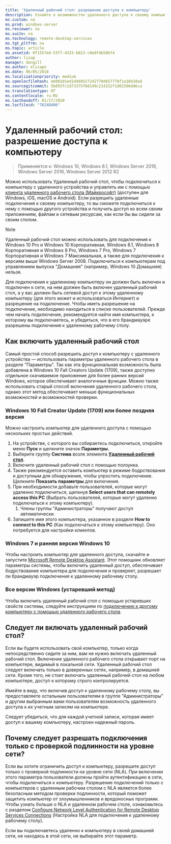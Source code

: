 ```yaml
---
title: 'Удаленный рабочий стол: разрешение доступа к компьютеру'
description: Узнайте о возможностях удаленного доступа к своему компьютеру.
ms.custom: na
ms.prod: windows-server
ms.reviewer: na
ms.suite: na
ms.technology: remote-desktop-services
ms.tgt_pltfrm: na
ms.topic: article
ms.assetid: 0f1557ed-53f7-4333-b023-c8e0f4b58bf4
author: lizap
manager: dongill
ms.author: elizapo
ms.date: 06/05/2018
ms.localizationpriority: medium
ms.openlocfilehash: de08101ed1d4d4527242778d657778f1a16b3dad
ms.sourcegitcommit: 5b055fc1d73375f68149c214152f1d63396dd6ca
ms.translationtype: HT
ms.contentlocale: ru-RU
ms.lasthandoff: 01/17/2020
ms.locfileid: "76248406"
---
```

# <a name="remote-desktop---allow-access-to-your-pc"></a>Удаленный рабочий стол: разрешение доступа к компьютеру

>Применяется к: Windows 10, Windows 8.1, Windows Server 2019, Windows Server 2016, Windows Server 2012 R2

Можно использовать Удаленный рабочий стол, чтобы подключиться к компьютеру с удаленного устройства и управлять им с помощью [клиента удаленного рабочего стола (Майкрософт)](remote-desktop-clients.md) (доступен для Windows, iOS, macOS и Android). Если разрешить удаленные подключения к своему компьютеру, то вы сможете подключиться к нему с помощью другого устройства и получить доступ ко всем своим приложениям, файлам и сетевым ресурсам, как если бы вы сидели за своим столом.  

> [!NOTE]
> Удаленный рабочий стол можно использовать для подключения к Windows 10 Pro и Windows 10 Корпоративная, Windows 8.1, Windows 8 Корпоративная и Windows 8 Pro, Windows 7 Pro, Windows 7 Корпоративная и Windows 7 Максимальная, а также для подключения к версиям выше Windows Server 2008. Подключиться к компьютерам под управлением выпуска "Домашняя" (например, Windows 10 Домашняя) нельзя. 

Для подключения к удаленному компьютеру он должен быть включен и подключен к сети, на нем должен быть включен удаленный рабочий стол, а у вас должен быть сетевой доступ к этому удаленному компьютеру (для этого может и использоваться Интернет) и разрешение на подключение. Чтобы иметь разрешение на подключение, необходимо находиться в списке пользователей. Прежде чем начать подключение, рекомендуется найти имя компьютера, к которому вы подключаетесь, и убедиться, что в его брандмауэре разрешены подключения к удаленному рабочему столу.

## <a name="how-to-enable-remote-desktop"></a>Как включить удаленный рабочий стол

Самый простой способ разрешить доступ к компьютеру с удаленного устройства — использовать параметры удаленного рабочего стола в разделе "Параметры". Так как эта функциональная возможность была добавлена в Windows 10 Fall Creators Update (1709), также доступно отдельное скачиваемое приложение для более ранних версий Windows, которое обеспечивает аналогичные функции. Можно также использовать старый способ включения удаленного рабочего стола, однако этот метод обеспечивает меньше функциональных возможностей и возможностей проверки.

### <a name="windows-10-fall-creator-update-1709-or-later"></a>Windows 10 Fall Creator Update (1709) или более поздняя версия

Можно настроить компьютер для удаленного доступа с помощью нескольких простых действий.
1. На устройстве, с которого вы собираетесь подключиться, откройте меню **Пуск** и щелкните значок **Параметры**.
2. Выберите группу **Система** возле элемента [**Удаленный рабочий стол**](ms-settings:remotedesktop).
3. Включите удаленный рабочий стол с помощью ползунка.
4. Также рекомендуется оставить компьютер в режиме бодрствования и доступным для обнаружения, чтобы упростить подключение. Щелкните **Показать параметры** для включения.
5. При необходимости добавьте пользователей, которые могут удаленно подключиться, щелкнув **Select users that can remotely access this PC** (Выбрать пользователей, которые могут удаленно подключаться к этому компьютеру).
   1. Члены группы "Администраторы" получают доступ автоматически.
6. Запишите имя этого компьютера, указанное в разделе **How to connect to this PC** (Как подключаться к этому компьютеру). Оно потребуется для настройки клиентов.

### <a name="windows-7-and-early-version-of-windows-10"></a>Windows 7 и ранняя версия Windows 10

Чтобы настроить компьютер для удаленного доступа, скачайте и запустите [Microsoft Remote Desktop Assistant](https://www.microsoft.com/download/details.aspx?id=50042). Этот помощник обновляет параметры системы, чтобы включить удаленный доступ, обеспечивает бодрствование компьютера для подключения и проверяет, разрешает ли брандмауэр подключения к удаленному рабочему столу. 

### <a name="all-versions-of-windows-legacy-method"></a>Все версии Windows (устаревший метод)

Чтобы включить удаленный рабочий стол с помощью устаревших свойств системы, следуйте инструкциям по [подключению к другому компьютеру с помощью удаленного рабочего стола](https://windows.microsoft.com/windows/remote-desktop-connection-faq).

## <a name="should-i-enable-remote-desktop"></a>Следует ли включать удаленный рабочий стол?

Если вы будете использовать свой компьютер, только когда непосредственно сидите за ним, вам не нужно включать удаленный рабочий стол. Включение удаленного рабочего стола открывает порт на компьютере, видимый в локальной сети. Удаленный рабочий стол следует включать только в доверенных сетях, например, в домашней сети. Кроме того, не стоит включать удаленный рабочий стол на любом компьютере, доступ к которому строго контролируется.

Имейте в виду, что включив доступ к удаленному рабочему столу, вы предоставляете остальным пользователям в группе "Администраторы" и другим выбранным вами пользователям возможность удаленного доступа к их учетным записям на компьютере.

Следует убедиться, что для каждой учетной записи, которая имеет доступ к вашему компьютеру, настроен надежный пароль.

## <a name="why-allow-connections-only-with-network-level-authentication"></a>Почему следует разрешать подключения только с проверкой подлинности на уровне сети? 

Если вы хотите ограничить доступ к компьютеру, разрешите доступ только с проверкой подлинности на уровне сети (NLA). При включении этого параметра пользователи должны пройти аутентификацию в сети, чтобы подключиться к компьютеру. Разрешение подключений только с компьютеров с удаленным рабочим столом с NLA является более безопасным методом проверки подлинности, который поможет защитить компьютер от злоумышленников и вредоносных программ. Чтобы узнать больше о NLA и удаленном рабочем столе, ознакомьтесь с разделом [Configure Network Level Authentication for Remote Desktop Services Connections](https://technet.microsoft.com/library/cc732713(v=ws.11).aspx) (Настройка NLA для подключения к удаленному рабочему столу).

Если вы подключаетесь удаленно к компьютеру в своей домашней сети, не находясь в этой сети, не выбирайте этот параметр.
